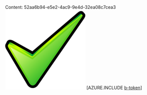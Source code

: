 Content: 52aa6b94-e5e2-4ac9-9e4d-32ea08c7cea3![image](ce5be761-821b-42fe-971e-6df8c2591a39.png)
[AZURE.INCLUDE [b-token](5b793723-74be-4fe2-b156-4f39b1ae4e6f.md)]
